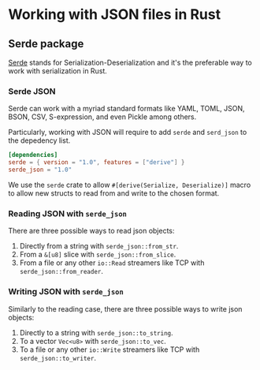 # Working with JSON files in Rust

## Serde package
[Serde](https://serde.rs/) stands for Serialization-Deserialization and it's the
preferable way to work with serialization in Rust.

### Serde JSON
Serde can work with a myriad standard formats like YAML, TOML, JSON, BSON, CSV,
S-expression, and even Pickle among others.

Particularly, working with JSON will require to add `serde` and `serd_json` to
the depedency list.

```toml
[dependencies]
serde = { version = "1.0", features = ["derive"] }
serde_json = "1.0"
```

We use the `serde` crate to allow `#[derive(Serialize, Deserialize)]` macro to
allow new structs to read from and write to the chosen format.

### Reading JSON with `serde_json`
There are three possible ways to read json objects:
1. Directly from a string with `serde_json::from_str`.
2. From a `&[u8]` slice with `serde_json::from_slice`.
3. From a file or any other `io::Read` streamers like TCP with
   `serde_json::from_reader`.

### Writing JSON with `serde_json`
Similarly to the reading case, there are three possible ways to write json
objects:
1. Directly to a string with `serde_json::to_string`.
2. To a vector `Vec<u8>` with `serde_json::to_vec`.
3. To a file or any other `io::Write` streamers like TCP with
   `serde_json::to_writer`.